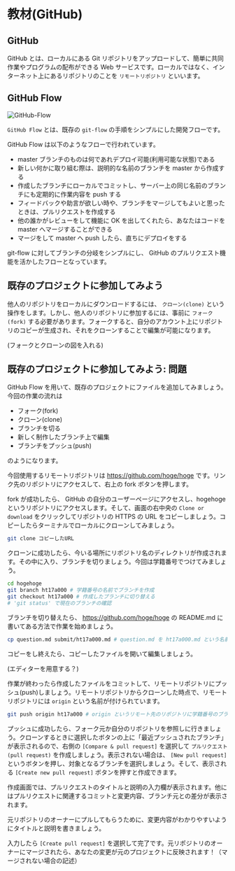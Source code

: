 # 教材(GitHub)

## GitHub

GitHub とは、ローカルにある Git リポジトリをアップロードして、簡単に共同作業やプログラムの配布ができる Web サービスです。ローカルではなく、インターネット上にあるリポジトリのことを `リモートリポジトリ` といいます。

## GitHub Flow

![GitHub-Flow](/tutorial/img/GitHub-Flow.png)

`GitHub Flow` とは、既存の `git-flow` の手順をシンプルにした開発フローです。

GitHub Flow は以下のようなフローで行われています。

- master ブランチのものは何であれデプロイ可能(利用可能な状態)である
- 新しい何かに取り組む際は、説明的な名前のブランチを master から作成する
- 作成したブランチにローカルでコミットし、サーバー上の同じ名前のブランチにも定期的に作業内容を push する
- フィードバックや助言が欲しい時や、ブランチをマージしてもよいと思ったときは、プルリクエストを作成する
- 他の誰かがレビューをして機能に OK を出してくれたら、あなたはコードを master へマージすることができる
- マージをして master へ push したら、直ちにデプロイをする

git-flow に対してブランチの分岐をシンプルにし、 GitHub のプルリクエスト機能を活かしたフローとなっています。

## 既存のプロジェクトに参加してみよう

他人のリポジトリをローカルにダウンロードするには、 `クローン(clone)` という操作をします。しかし、他人のリポジトリに参加するには、事前に `フォーク(fork)` する必要があります。フォークすると、自分のアカウント上にリポジトリのコピーが生成され、それをクローンすることで編集が可能になります。

(フォークとクローンの図を入れる)

## 既存のプロジェクトに参加してみよう: 問題

GitHub Flow を用いて、既存のプロジェクトにファイルを追加してみましょう。今回の作業の流れは

- フォーク(fork)
- クローン(clone)
- ブランチを切る
- 新しく制作したブランチ上で編集
- ブランチをプッシュ(push)

のようになります。

今回使用するリモートリポジトリは <https://github.com/hoge/hoge> です。リンク先のリポジトリにアクセスして、右上の fork ボタンを押します。

fork が成功したら、 GitHub の自分のユーザーページにアクセスし、hogehoge というリポジトリにアクセスします。そして、画面の右中央の `Clone or download` をクリックしてリポジトリの HTTPS の URL をコピーしましょう。コピーしたらターミナルでローカルにクローンしてみましょう。

```bash
git clone コピーしたURL
```

クローンに成功したら、今いる場所にリポジトリ名のディレクトリが作成されます。その中に入り、ブランチを切りましょう。今回は学籍番号でつけてみましょう。

```bash
cd hogehoge
git branch ht17a000 # 学籍番号の名前でブランチを作成
git checkout ht17a000 # 作成したブランチに切り替える
# 'git status' で現在のブランチの確認
```

ブランチを切り替えたら、 <https://github.com/hoge/hoge> の README.md に書いてある方法で作業を始めましょう。

```bash
cp question.md submit/ht17a000.md # question.md を ht17a000.md という名前で submit というディレクトリ内にコピー
```

コピーをし終えたら、コピーしたファイルを開いて編集しましょう。

(エディターを用意する？)

作業が終わったら作成したファイルをコミットして、リモートリポジトリにプッシュ(push)しましょう。リモートリポジトリからクローンした時点で、リモートリポジトリには `origin` という名前が付けられています。

```bash
git push origin ht17a000 # origin というリモート先のリポジトリに学籍番号のブランチを送信
```

プッシュに成功したら、フォーク元か自分のリポジトリを参照しに行きましょう。クローンするときに選択したボタンの上に「最近プッシュされたブランチ」が表示されるので、右側の `[Compare & pull request]` を選択して `プルリクエスト(pull request)` を作成しましょう。表示されない場合は、 `[New pull request]` というボタンを押し、対象となるブランチを選択しましょう。そして、表示される `[Create new pull request]` ボタンを押すと作成できます。

作成画面では、プルリクエストのタイトルと説明の入力欄が表示されます。他にはプルリクエストに関連するコミットと変更内容、ブランチ元との差分が表示されます。

元リポジトリのオーナーにプルしてもらうために、変更内容がわかりやすいようにタイトルと説明を書きましょう。

入力したら `[Create pull request]` を選択して完了です。元リポジトリのオーナーにマージされたら、あなたの変更が元のプロジェクトに反映されます！（マージされない場合の記述）
